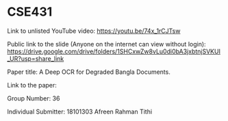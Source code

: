 # CSE431
Link to unlisted YouTube video:
https://youtu.be/74x_1rCJTsw

Public link to the slide (Anyone on the internet can view without login):
https://drive.google.com/drive/folders/1SHCxwZw8vLu0di0bA3jxbtnjSVKUI_UR?usp=share_link

Paper title:
A Deep OCR for Degraded Bangla Documents.

Link to the paper:

Group Number:
36

Individual Submitter:
18101303 Afreen Rahman Tithi
